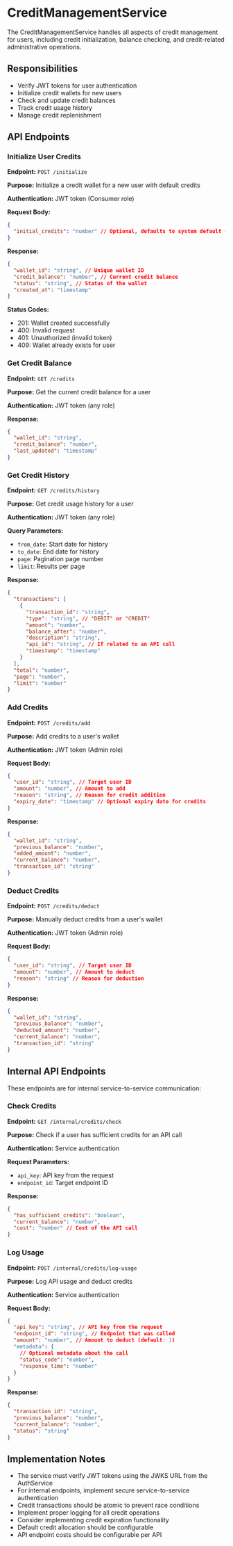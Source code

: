 # CreditManagementService

The CreditManagementService handles all aspects of credit management for users, including credit initialization, balance checking, and credit-related administrative operations.

## Responsibilities

- Verify JWT tokens for user authentication
- Initialize credit wallets for new users
- Check and update credit balances
- Track credit usage history
- Manage credit replenishment

## API Endpoints

### Initialize User Credits

**Endpoint:** `POST /initialize`

**Purpose:** Initialize a credit wallet for a new user with default credits

**Authentication:** JWT token (Consumer role)

**Request Body:**

```json
{
  "initial_credits": "number" // Optional, defaults to system default (150)
}
```

**Response:**

```json
{
  "wallet_id": "string", // Unique wallet ID
  "credit_balance": "number", // Current credit balance
  "status": "string", // Status of the wallet
  "created_at": "timestamp"
}
```

**Status Codes:**

- 201: Wallet created successfully
- 400: Invalid request
- 401: Unauthorized (invalid token)
- 409: Wallet already exists for user

### Get Credit Balance

**Endpoint:** `GET /credits`

**Purpose:** Get the current credit balance for a user

**Authentication:** JWT token (any role)

**Response:**

```json
{
  "wallet_id": "string",
  "credit_balance": "number",
  "last_updated": "timestamp"
}
```

### Get Credit History

**Endpoint:** `GET /credits/history`

**Purpose:** Get credit usage history for a user

**Authentication:** JWT token (any role)

**Query Parameters:**

- `from_date`: Start date for history
- `to_date`: End date for history
- `page`: Pagination page number
- `limit`: Results per page

**Response:**

```json
{
  "transactions": [
    {
      "transaction_id": "string",
      "type": "string", // "DEBIT" or "CREDIT"
      "amount": "number",
      "balance_after": "number",
      "description": "string",
      "api_id": "string", // If related to an API call
      "timestamp": "timestamp"
    }
  ],
  "total": "number",
  "page": "number",
  "limit": "number"
}
```

### Add Credits

**Endpoint:** `POST /credits/add`

**Purpose:** Add credits to a user's wallet

**Authentication:** JWT token (Admin role)

**Request Body:**

```json
{
  "user_id": "string", // Target user ID
  "amount": "number", // Amount to add
  "reason": "string", // Reason for credit addition
  "expiry_date": "timestamp" // Optional expiry date for credits
}
```

**Response:**

```json
{
  "wallet_id": "string",
  "previous_balance": "number",
  "added_amount": "number",
  "current_balance": "number",
  "transaction_id": "string"
}
```

### Deduct Credits

**Endpoint:** `POST /credits/deduct`

**Purpose:** Manually deduct credits from a user's wallet

**Authentication:** JWT token (Admin role)

**Request Body:**

```json
{
  "user_id": "string", // Target user ID
  "amount": "number", // Amount to deduct
  "reason": "string" // Reason for deduction
}
```

**Response:**

```json
{
  "wallet_id": "string",
  "previous_balance": "number",
  "deducted_amount": "number",
  "current_balance": "number",
  "transaction_id": "string"
}
```

## Internal API Endpoints

These endpoints are for internal service-to-service communication:

### Check Credits

**Endpoint:** `GET /internal/credits/check`

**Purpose:** Check if a user has sufficient credits for an API call

**Authentication:** Service authentication

**Request Parameters:**

- `api_key`: API key from the request
- `endpoint_id`: Target endpoint ID

**Response:**

```json
{
  "has_sufficient_credits": "boolean",
  "current_balance": "number",
  "cost": "number" // Cost of the API call
}
```

### Log Usage

**Endpoint:** `POST /internal/credits/log-usage`

**Purpose:** Log API usage and deduct credits

**Authentication:** Service authentication

**Request Body:**

```json
{
  "api_key": "string", // API key from the request
  "endpoint_id": "string", // Endpoint that was called
  "amount": "number", // Amount to deduct (default: 1)
  "metadata": {
    // Optional metadata about the call
    "status_code": "number",
    "response_time": "number"
  }
}
```

**Response:**

```json
{
  "transaction_id": "string",
  "previous_balance": "number",
  "current_balance": "number",
  "status": "string"
}
```

## Implementation Notes

- The service must verify JWT tokens using the JWKS URL from the AuthService
- For internal endpoints, implement secure service-to-service authentication
- Credit transactions should be atomic to prevent race conditions
- Implement proper logging for all credit operations
- Consider implementing credit expiration functionality
- Default credit allocation should be configurable
- API endpoint costs should be configurable per API
